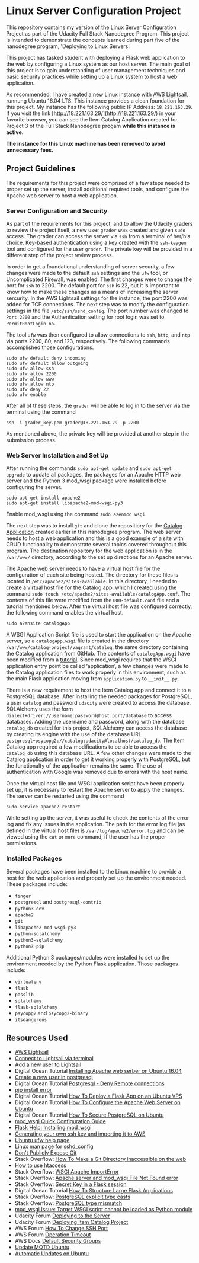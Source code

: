 # Linux Server Configuration Project

This repository contains my version of the Linux Server Configuration Project as part of the Udacity Full Stack Nanodegree Program. This project is intended to demonstrate the concepts learned during part five of the nanodegree program, 'Deploying to Linux Servers'.

This project has tasked student with deploying a Flask web application to the web by configuring a Linux system as our host server. The main goal of this project is to gain understanding of user management techniques and basic security practices while setting up a Linux system to host a web application.

As recommended, I have created a new Linux instance with [AWS Lightsail](https://aws.amazon.com/lightsail/), runnung Ubuntu 16.04 LTS. This instance provides a clean foundation for this project. My instance has the following public IP Address: `18.221.163.29`. If you visit the link [http://18.221.163.29/](http://18.221.163.29/) in your favorite browser, you can see the Item Catalog Application created for Project 3 of the Full Stack Nanodegree progam **while this instance is active**.

**The instance for this Linux machine has been removed to avoid unnecessary fees.**

## Project Guidelines

The requirements for this project were comprised of a few steps needed to proper set up the server, install additional required tools, and configure the Apache web server to host a web application.

### Server Configuration and Security

As part of the requirements for this project, and to allow the Udacity graders to review the project itself, a new user `grader` was created and given `sudo` access. The grader can access the server via `ssh` from a terminal of her/his choice. Key-based authentication using a key created with the `ssh-keygen` tool and configured for the user `grader`. The private key will be provided in a different step of the project review process.

In order to get a foundational understanding of server security, a few changes were made to the default `ssh` settings and the `ufw` tool, or Uncomplicated Firewall, was enabled. The first changes were to change the port for `ssh` to 2200. The default port for `ssh` is 22, but it is important to know how to make these changes as a means of increasing the server sercurity. In the AWS Lightsail settings for the instance, the port 2200 was added for TCP connections. The next step was to modify the configuration settings in the file `/etc/ssh/sshd_config`. The port number was changed to `Port 2200` and the Authentication setting for root login was set to `PermitRootLogin no`.

The tool `ufw` was then configured to allow connections to `ssh`, `http`, and `ntp` via ports 2200, 80, and 123, respectively. The following commands accomplished those configurations.

    sudo ufw default deny incoming
    sudo ufw default allow outgoing
    sudo ufw allow ssh
    sudo ufw allow 2200
    sudo ufw allow www
    sudo ufw allow ntp
    sudo ufw deny 22
    sudo ufw enable

After all of these steps, the `grader` will be able to log in to the server via the terminal using the command

    ssh -i grader_key.pem grader@18.221.163.29 -p 2200

As mentioned above, the private key will be provided at another step in the submission process.

### Web Server Installation and Set Up

After running the commands `sudo apt-get update` and `sudo apt-get upgrade` to update all packages, the packages for an Apache HTTP web server and the Python 3 mod_wsgi package were installed before configuring the server.

    sudo apt-get install apache2
    sudo apt-get install libapache2-mod-wsgi-py3

Enable mod_wsgi using the command `sudo a2enmod wsgi`

The next step was to install `git` and clone the repositiory for the [Catalog Application](https://github.com/sjcorreia/catalog-project) created earlier in this nanodegree program. The web server needs to host a web application and this is a good example of a site with CRUD functionality to demonstrate several topics covered throughout this program. The destination repository for the web application is in the `/var/www/` directory, according to the set up directions for an Apache server.

The Apache web server needs to have a virtual host file for the configuration of each site being hosted. The directory for these files is located in `/etc/apache2/sites-available`. In this directory, I needed to create a virtual host file for the Catalog app, which I created using the command `sudo touch /etc/apache2/sites-available/catalogApp.conf`. The contents of this file were modified from the `000-default.conf` file and a tutorial mentioned below. After the virtual host file was configured correctly, the following command enables the virtual host.

    sudo a2ensite catalogApp

A WSGI Application Script file is used to start the application on the Apache server, so a `catalogApp.wsgi` file is created in the directory `/var/www/catalog-project/vagrant/catalog`, the same directory containing the Catalog application from GitHub. The contents of `catalogApp.wsgi` have been modified from a [tutorial](https://www.digitalocean.com/community/tutorials/how-to-deploy-a-flask-application-on-an-ubuntu-vps). Since mod_wsgi requires that the WSGI application entry point be called ‘application’, a few changes were made to the Catalog application files to work properly in this environment, such as the main Flask application moving from `application.py` to `__init__.py`.

There is a new requirement to host the Item Catalog app and connect it to a PostgreSQL database. After installing the needed packages for PostgreSQL, a user `catalog` and password `udacity` were created to access the database. SQLAlchemy uses the form `dialect+driver://username:password@host:port/database` to access databases. Adding the username and password, along with the database `catalog_db` created for this project, SQLAlchemy can access the database by creating its engine with the use of the database URL `postgresql+psycopg2://catalog:udacity@localhost/catalog_db`. The Item Catalog app required a few modifications to be able to access the `catalog_db` using this database URL. A few other changes were made to the Catalog application in order to get it working properly with PostgreSQL, but the functionalty of the application remains the same. The use of authentication with Google was removed due to errors with the host name.

Once the virtual host file and WSGI application script have been properly set up, it is necessary to restart the Apache server to apply the changes. The server can be restarted using the command

    sudo service apache2 restart

While setting up the server, it was useful to check the contents of the error log and fix any issues in the application. The path for the error log file (as defined in the virtual host file) is `/var/log/apache2/error.log` and can be viewed using the `cat` or `more` command, if the user has the proper permissions.

### Installed Packages

Several packages have been installed to the Linux machine to provide a host for the web application and properly set up the environment needed. These packages include:

- `finger`
- `postgresql` and `postgresql-contrib`
- `python3-dev`
- `apache2`
- `git`
- `libapache2-mod-wsgi-py3`
- `python-sqlalchemy`
- `python3-sqlalchemy`
- `python3-pip`

Additional Python 3 packages/modules were installed to set up the environment needed by the Python Flask application. Those packages include:

- `virtualenv`
- `flask`
- `passlib`
- `sqlalchemy`
- `flask-sqlalchemy`
- `psycopg2` and `psycopg2-binary`
- `itsdangerous`

## Resources Used

- [AWS Lightsail](https://aws.amazon.com/lightsail/)
- [Connect to Lightsail via terminal](https://stackoverflow.com/questions/46028907/how-do-i-connect-to-a-new-amazon-lightsail-instance-from-my-mac)
- [Add a new user to Lightsail](https://aws.amazon.com/premiumsupport/knowledge-center/new-user-accounts-linux-instance/)
- Digital Ocean Tutorial [Installing Apache web serber on Ubuntu 16.04](https://www.digitalocean.com/community/tutorials/how-to-install-the-apache-web-server-on-ubuntu-16-04)
- [Create a new user in postgresql](https://www.postgresql.org/docs/9.5/static/app-createuser.html)
- Digital Ocean Tutorial [Postgresql - Deny Remote connections](https://www.digitalocean.com/community/tutorials/how-to-secure-postgresql-on-an-ubuntu-vps)
- [pip install error](https://stackoverflow.com/questions/36394101/pip-install-locale-error-unsupported-locale-setting)
- Digital Ocean Tutorial [How To Deploy a Flask App on an Ubuntu VPS](https://www.digitalocean.com/community/tutorials/how-to-deploy-a-flask-application-on-an-ubuntu-vps)
- Digital Ocean Tutorial [How To Configure the Apache Web Server on Ubuntu](https://www.digitalocean.com/community/tutorials/how-to-configure-the-apache-web-server-on-an-ubuntu-or-debian-vps)
- Digital Ocean Tutorial [How To Secure PostgreSQL on Ubuntu](https://www.digitalocean.com/community/tutorials/how-to-secure-postgresql-on-an-ubuntu-vps)
- [mod_wsgi Quick Configuration Guide](http://modwsgi.readthedocs.io/en/develop/user-guides/quick-configuration-guide.html)
- [Flask Help: Installing mod_wsgi](http://flask.pocoo.org/docs/0.12/deploying/mod_wsgi/#installing-mod-wsgi)
- [Generating your own ssh key and importing it to AWS](https://docs.aws.amazon.com/AWSEC2/latest/WindowsGuide/ec2-key-pairs.html#how-to-generate-your-own-key-and-import-it-to-aws)
- [Ubuntu ufw help page](https://help.ubuntu.com/community/UFW)
- [Linux man page for sshd_config](https://linux.die.net/man/5/sshd_config)
- [Don't Publicly Expose Git](https://en.internetwache.org/dont-publicly-expose-git-or-how-we-downloaded-your-websites-sourcecode-an-analysis-of-alexas-1m-28-07-2015/)
- Stack Overflow: [How To Make a Git Directory inaccessible on the web](https://stackoverflow.com/questions/6142437/make-git-directory-web-inaccessible)
- [How to use htaccess](http://www.htaccess-guide.com/how-to-use-htaccess/)
- Stack Overflow: [WSGI Apache ImportError](https://stackoverflow.com/questions/43330231/500-internal-server-error-mod-wsgi-apache-importerror-no-module-named-django)
- Stack Overflow: [Apache server and mod_wsgi File Not Found error](https://stackoverflow.com/questions/28654930/apache-mod-wsgi-error-file-not-found-when-the-file-exists)
- Stack Overflow: [Secret Key in a Flask session](https://stackoverflow.com/questions/26080872/secret-key-not-set-in-flask-session)
- Digital Ocean Tutorial [How To Structure Large Flask Applications](https://www.digitalocean.com/community/tutorials/how-to-structure-large-flask-applications)
- Stack Overflow: [PostgreSQL explicit type casts](https://stackoverflow.com/questions/42465402/sqlalchemy-postgres-you-might-need-to-add-explicit-type-casts-on-merge)
- Stack Overflow: [PostgreSQL type mismatch](https://stackoverflow.com/questions/21349378/operator-does-not-exist-character-varying-bigint-in-gnuhealth-project)
- [mod_wsgi Issue: Target WSGI script cannot be loaded as Python module](https://github.com/GrahamDumpleton/mod_wsgi/issues/156)
- Udacity Forum [Deploying to the Server](https://discussions.udacity.com/t/troubles-with-project-5-deploying-to-server/370603)
- Udacity Forum [Deploying Item Catalog Project](https://discussions.udacity.com/t/deploying-item-catalog-project/227189)
- AWS Forum [How To Change SSH Port](https://forums.aws.amazon.com/thread.jspa?threadID=160352)
- AWS Forum [Operation Timeout](https://forums.aws.amazon.com/thread.jspa?threadID=66813)
- AWS Docs [Default Security Groups](https://docs.aws.amazon.com/AWSEC2/latest/UserGuide/using-network-security.html#default-security-group)
- [Update MOTD Ubuntu](https://serverfault.com/questions/262751/update-ubuntu-10-04/262773#262773)
- [Automatic Updates on Ubuntu](https://help.ubuntu.com/lts/serverguide/automatic-updates.html)
